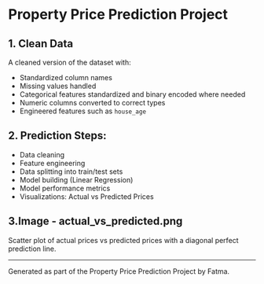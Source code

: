 # Property Price Prediction Project 

## 1. Clean Data
A cleaned version of the dataset with:
- Standardized column names
- Missing values handled
- Categorical features standardized and binary encoded where needed
- Numeric columns converted to correct types
- Engineered features such as `house_age`

## 2. Prediction Steps:

- Data cleaning 
- Feature engineering
- Data splitting into train/test sets
- Model building (Linear Regression)
- Model performance metrics
- Visualizations: Actual vs Predicted Prices

## 3.Image -  actual_vs_predicted.png
Scatter plot of actual prices vs predicted prices with a diagonal perfect prediction line.


---
Generated as part of the Property Price Prediction Project by Fatma.

